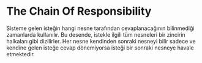 # The Chain Of Responsibility

Sisteme gelen isteğin hangi nesne tarafından cevaplanacağının bilinmediği zamanlarda kullanılır. Bu desende, istekle ilgili tüm nesneleri bir zincirin halkaları gibi dizilirler. Her nesne kendinden sonraki nesneyi bilir sadece ve kendine gelen isteğe cevap dönemiyorsa isteği bir sonraki nesneye havale etmektedir.

